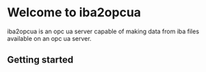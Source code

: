 # Welcome to iba2opcua

iba2opcua is an opc ua server capable of making data from iba files available on an opc ua server.

## Getting started
